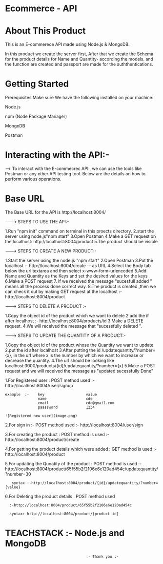 # Ecommerce - API

# About This Product 
This is an E-commerece API made using Node.js & MongoDB.

In this product we create the server first,  After that we create the Schema  for the product details for Name and Quantity- according the models.
and the function are created and passport are made for the auththentications.

# Getting Started
 Prerequisites
Make sure We have the following installed on your machine:

Node.js

npm (Node Package Manager)

MongoDB

Postman

# Interacting with the API:-

--> To interact with the E-commecrec API , we can use the tools like Postman or any other API testing tool.
Below are the details on how to perform various operations.

# Base URL
 The Base URL for the API is  http://localhost:8004/

---> STEPS TO USE THE API:-

1.Run "npm init" command on terminal in this proects directory.
2.start the server using node.js"npm start"
3.Open Postman
4.Make a GET request on the localhost: http://localhost:8004/product
5.The product should be visible

---> STEPS TO CREATE A NEW PRODUCT:-

1.Start the server using the node.js "npm start"
2.Open Postman
3.Put the localhost :- http://localhost:8004/create  -- as URL 
4.Select the Body tab below the url textarea and then  select  x-www-form-urlencoded
5.Add Name and Quantity as the Keys and set the desired values for the keys
6.Make a POST request
7. If we received the message "sucesfull added " means all the process done correct way.
8.The product is created ,then we can check it out by  making GET request at the localhost :-http://localhost:8004/product 

---> STEPS TO DELETE A PRODUCT :-

1.Copy  the object id of the product which we want to delete
2.add the if after  localhost :- http://localhost:8004/products/id 
3.Make a DELETE request.
4.We will received the message that "sucessfully deleted ".

---> STEPS TO UPDATE THE QUANTITY OF A PRODUCT:-

1.Copy  the object id of the product whose the Quantity we want to update
2.put the id after localhost 
3.After putting the id /updatequantity/?number={x}, in the url where x is the number by which we want to increase or decrease the quantity.
4.The url should be looking like localhost:3000/products/{id}/updatequantity/?number={x}
5.Make a POST request  and we will received the message as "updated sucessfully Done" 
 

 

1.For Registered user : POST method used
     :- http://localhost:8004/user/signup

    example  :-    key                   value
                   name                  cde
                   email                 cde@gmail.com
                   paassword             1234

    ![Registered new user](image.png)

2.For sign in :- POST method used
      :- http://localhost:8004/user/sign



3.For creating the product : POST method is used 
      :-http://localhost:8004/product/create

    

4.For getting the product details which were added  : GET method is used 
      :- http://localhost:8004/product

     

5.For updating the Qunatity of the product : POST method is used 
      :-http://localhost:8004/product/65f55b2f2106e6e120ad454c/updatequantity/?number=30

       syntax :-http://localhost:8004/product/{id}/updatequantity/?number={value}




6.For Deleting the product details : POST method used 

      :-http://localhost:8004/product/65f55b2f2106e6e120ad454c

      syntax:-http://localhost:8004/product/{product id}

     



# TEACHSTACK :- Node.js and MongoDB

                                         :- Thank you :-
